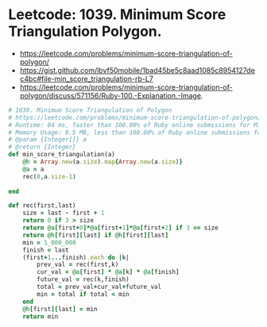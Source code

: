 # Leetcode: 1039. Minimum Score Triangulation Polygon.

- https://leetcode.com/problems/minimum-score-triangulation-of-polygon/
- https://gist.github.com/lbvf50mobile/1bad45be5c8aad1085c8954127dec4bc#file-min_score_triangulation-rb-L7
- https://leetcode.com/problems/minimum-score-triangulation-of-polygon/discuss/571156/Ruby-100.-Explanation.-Image.

```Ruby
# 1039. Minimum Score Triangulation of Polygon
# https://leetcode.com/problems/minimum-score-triangulation-of-polygon/
# Runtime: 84 ms, faster than 100.00% of Ruby online submissions for Minimum Score Triangulation of Polygon.
# Memory Usage: 9.5 MB, less than 100.00% of Ruby online submissions for Minimum Score Triangulation of Polygon.
# @param {Integer[]} a
# @return {Integer}
def min_score_triangulation(a)
    @h = Array.new(a.size).map{Array.new(a.size)}
    @a = a
    rec(0,a.size-1)
    
end

def rec(first,last)
    size = last - first + 1
    return 0 if 3 > size
    return @a[first+0]*@a[first+1]*@a[first+2] if 3 == size
    return @h[first][last] if @h[first][last]
    min = 1_000_000
    finish = last
    (first+1...finish).each do |k|
        prev_val = rec(first,k)
        cur_val = @a[first] * @a[k] * @a[finish]
        future_val = rec(k,finish)
        total = prev_val+cur_val+future_val
        min = total if total < min
    end
    @h[first][last] = min
    return min

```